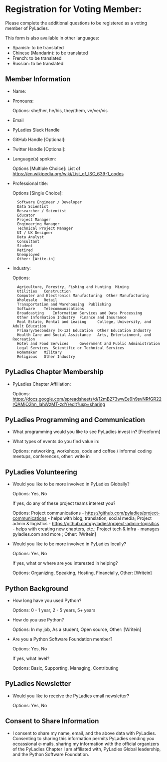 # Registration for Voting Member:

Please complete the additional questions to be registered as a voting member of PyLadies.

This form is also available in other languages:

- Spanish: to be translated
- Chinese (Mandarin): to be translated
- French: to be translated
- Russian: to be translated

## Member Information

- Name: 

- Pronouns:
 
  Options: she/her, he/his, they/them, ve/ver/vis

- Email

- PyLadies Slack Handle

- GitHub Handle [Optional]: 

- Twitter Handle [Optional]:

- Language(s) spoken:

  Options [Multiple Choice]: List of https://en.wikipedia.org/wiki/List_of_ISO_639-1_codes

- Professional title:

  Options [Single Choice]:
  
        Software Engineer / Developer
        Data Scientist
        Researcher / Scientist
        Educator
        Project Manager
        Engineering Manager
        Technical Project Manager
        UI / UX Designer
        Data Analyst
        Consultant
        Student
        Retired
        Unemployed
        Other: [Write-in]
   
- Industry:
  
  Options: 
        
        Agriculture, Forestry, Fishing and Hunting 	Mining
        Utilities 	Construction
        Computer and Electronics Manufacturing 	Other Manufacturing
        Wholesale 	Retail
        Transportation and Warehousing 	Publishing
        Software 	Telecommunications
        Broadcasting 	Information Services and Data Processing
        Other Information Industry 	Finance and Insurance
        Real Estate, Rental and Leasing 	College, University, and Adult Education
        Primary/Secondary (K-12) Education 	Other Education Industry
        Health Care and Social Assistance 	Arts, Entertainment, and Recreation
        Hotel and Food Services 	Government and Public Administration
        Legal Services 	Scientific or Technical Services
        Homemaker 	Military
        Religious 	Other Industry 

## PyLadies Chapter Membership

- PyLadies Chapter Affiliation: 
   
   Options: https://docs.google.com/spreadsheets/d/12mB273wwEe9h9svNRfGR22rQAMjO2hn_lahWzMT-zdY/edit?usp=sharing
    
## PyLadies Programming and Communication

- What programming would you like to see PyLadies invest in? [Freeform]

- What types of events do you find value in:
    
  Options: networking, workshops, code and coffee / informal coding meetups, conferences, other: write in

## PyLadies Volunteering

- Would you like to be more involved in PyLadies Globally?
  
  Options: Yes, No
  
  If yes, do any of these project teams interest you?
  
  Options: Project communications - https://github.com/pyladies/project-communications - helps with blog, translation, social media; Project admin & logistics - https://github.com/pyladies/project-admin-logisitics - helps with creating new chapters, etc.; Project tech & infra - manages pyladies.com and more ; Other: [Writein]

- Would you like to be more involved in PyLadies locally?
  
  Options: Yes, No
  
  If yes, what or where are you interested in helping? 
  
  Options:  Organizing, Speaking,  Hosting, Financially, Other:  [Writein]

## Python Background

- How long have you used Python? 

  Options: 0 - 1 year,  2 - 5 years, 5+ years

- How do you use Python? 
  
  Options: In my job, As a student, Open source, Other: [Writein]

- Are you a Python Software Foundation member? 
  
  Options: Yes, No
  
  If yes, what level? 
  
  Options:  Basic, Supporting, Managing, Contributing

## PyLadies Newsletter

- Would you like to receive the PyLadies email newsletter? 
  
  Options: Yes, No
        
## Consent to Share Information

-  I consent to share my name, email, and the above data with PyLadies. Consenting to sharing this information permits PyLadies sending you occassional e-mails, sharing my information with the official organizers of the PyLadies Chapter I am affiliated with, PyLadies Global leadership, and the Python Software Foundation.

